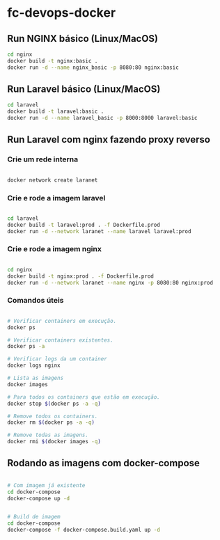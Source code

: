 # fc-devops-docker

## Run NGINX básico (Linux/MacOS)

```bash
cd nginx
docker build -t nginx:basic .
docker run -d --name nginx_basic -p 8080:80 nginx:basic
```

## Run Laravel básico (Linux/MacOS)

```bash
cd laravel
docker build -t laravel:basic .
docker run -d --name laravel_basic -p 8000:8000 laravel:basic
```

## Run Laravel com nginx fazendo proxy reverso

### Crie um rede interna

```bash

docker network create laranet

```

### Crie e rode a imagem laravel

```bash

cd laravel
docker build -t laravel:prod . -f Dockerfile.prod
docker run -d --network laranet --name laravel laravel:prod

```

### Crie e rode a imagem nginx

```bash

cd nginx
docker build -t nginx:prod . -f Dockerfile.prod
docker run -d --network laranet --name nginx -p 8080:80 nginx:prod

```

### Comandos úteis

```bash

# Verificar containers em execução.
docker ps

# Verificar containers existentes.
docker ps -a

# Verificar logs da um container
docker logs nginx

# Lista as imagens
docker images

# Para todos os containers que estão em execução.
docker stop $(docker ps -a -q)

# Remove todos os containers.
docker rm $(docker ps -a -q)

# Remove todas as imagens.
docker rmi $(docker images -q)
```

## Rodando as imagens com docker-compose

```bash

# Com imagem já existente
cd docker-compose
docker-compose up -d


# Build de imagem
cd docker-compose
docker-compose -f docker-compose.build.yaml up -d
```
